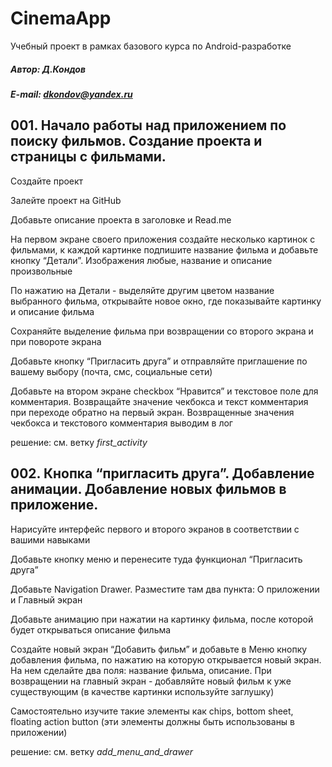 # CinemaApp

Учебный проект в рамках базового курса по Android-разработке

##### Автор: Д.Кондов

##### E-mail: dkondov@yandex.ru

## 001. Начало работы над приложением по поиску фильмов. Создание проекта и страницы с фильмами.

Создайте проект

Залейте проект на GitHub

Добавьте описание проекта в заголовке и Read.me

На первом экране своего приложения создайте несколько картинок с фильмами, к каждой картинке 
подпишите название фильма и добавьте кнопку “Детали”. Изображения любые, название и описание произвольные

По нажатию на Детали - выделяйте другим цветом название выбранного фильма, открывайте новое окно, 
где показывайте картинку и описание фильма

Сохраняйте выделение фильма при возвращении со второго экрана и при повороте экрана

Добавьте кнопку “Пригласить друга” и отправляйте приглашение по вашему выбору 
(почта, смс, социальные сети)

Добавьте на втором экране checkbox “Нравится” и текстовое поле для комментария. Возвращайте значение 
чекбокса и текст комментария при переходе обратно на первый экран. Возвращенные значения чекбокса и 
текстового комментария выводим в лог

решение: см. ветку _first_activity_


## 002. Кнопка “пригласить друга”. Добавление анимации. Добавление новых фильмов в приложение.

Нарисуйте интерфейс первого и второго экранов в соответствии с вашими навыками

Добавьте кнопку меню и перенесите туда функционал “Пригласить друга”

Добавьте Navigation Drawer. Разместите там два пункта: О приложении и Главный экран

Добавьте анимацию при нажатии на картинку фильма, после которой будет открываться описание фильма

Создайте новый экран “Добавить фильм” и добавьте в Меню кнопку добавления фильма, по нажатию 
на которую открывается новый экран. На нем сделайте два поля: название фильма, описание. 
При возвращении на главный экран - добавляйте новый фильм к уже существующим (в качестве 
картинки используйте заглушку)

Самостоятельно изучите такие элементы как chips, bottom sheet, floating action button 
(эти элементы должны быть использованы в приложении)

решение: см. ветку _add_menu_and_drawer_
